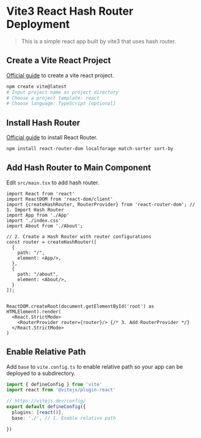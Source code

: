 # Vite3 React Hash Router Deployment

> This is a simple react app built by vite3 that uses hash router.

## Create a Vite React Project

[Official guide](https://vitejs.dev/guide/) to create a vite react project.

```bash
npm create vite@latest
# Input project name as project directory 
# Choose a project template: react
# Choose language: TypeScript [optional]
```

## Install Hash Router

[Official guide](https://reactrouter.com/en/main/start/tutorial) to install React Router.

```bash
npm install react-router-dom localforage match-sorter sort-by
```

## Add Hash Router to Main Component

Edit `src/main.tsx` to add hash router.

```tsx
import React from 'react'
import ReactDOM from 'react-dom/client'
import {createHashRouter, RouterProvider} from 'react-router-dom'; // 1. Import Hash Router
import App from './App'
import './index.css'
import About from './About';

// 2. Create a Hash Router with router configurations
const router = createHashRouter([
  {
    path: "/",
    element: <App/>,
  },
  {
    path: "/about",
    element: <About/>,
  }
]);


ReactDOM.createRoot(document.getElementById('root') as HTMLElement).render(
  <React.StrictMode>
    <RouterProvider router={router}/> {/* 3. Add RouterProvider */}
  </React.StrictMode>
)
```

## Enable Relative Path

Add `base` to `vite.config.ts` to enable relative path so your app can be deployed to a subdirectory.

```ts
import { defineConfig } from 'vite'
import react from '@vitejs/plugin-react'

// https://vitejs.dev/config/
export default defineConfig({
  plugins: [react()],
  base: './', // 1. Enable relative path

})
```
